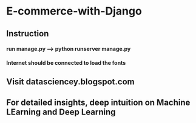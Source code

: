 # E-commerce-with-Django
## Instruction 
#### run manage.py --> python runserver manage.py
#### Internet should be connected to load the fonts
## Visit datasciencey.blogspot.com
## For detailed insights, deep intuition on Machine LEarning and Deep Learning
